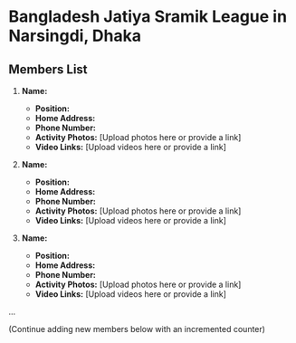 # Bangladesh Jatiya Sramik League in Narsingdi, Dhaka

## Members List

1. **Name:**
   - **Position:**
   - **Home Address:**
   - **Phone Number:**
   - **Activity Photos:** [Upload photos here or provide a link]
   - **Video Links:** [Upload videos here or provide a link]

2. **Name:**
   - **Position:**
   - **Home Address:**
   - **Phone Number:**
   - **Activity Photos:** [Upload photos here or provide a link]
   - **Video Links:** [Upload videos here or provide a link]

3. **Name:**
   - **Position:**
   - **Home Address:**
   - **Phone Number:**
   - **Activity Photos:** [Upload photos here or provide a link]
   - **Video Links:** [Upload videos here or provide a link]

...

(Continue adding new members below with an incremented counter)
